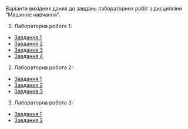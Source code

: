 Варіанти вихідних даних до завдань лабораторних робіт з дисципліни "Машинне навчання".

1. Лабораторна робота 1:
- [Завдання 1](https://github.com/oleksa-iv/ml-course-data/blob/master/lab_1_FCNN/lab_1.1_data.xlsx)
- [Завдання 2](https://github.com/oleksa-iv/ml-course-data/blob/master/lab_1_FCNN/lab_1.2_data.xlsx)
- [Завдання 3](https://github.com/oleksa-iv/ml-course-data/blob/master/lab_1_FCNN/lab_1.3_data.xlsx)
- [Завдання 4](https://github.com/oleksa-iv/ml-course-data/blob/master/lab_1_FCNN/lab_1.4_data.xlsx)
2. Лабораторна робота 2:
- [Завдання 1](https://github.com/oleksa-iv/ml-course-data/blob/master/lab_2_CNN/lab_2.1_data.xlsx)
- [Завдання 2](https://github.com/oleksa-iv/ml-course-data/blob/master/lab_2_CNN/lab_2.2_data.xlsx)
- [Завдання 3](https://github.com/oleksa-iv/ml-course-data/blob/master/lab_2_CNN/lab_2.3_data.xlsx)
3. Лабораторна робота 3:
- [Завдання 1](https://github.com/oleksa-iv/ml-course-data/blob/master/lab_3_RNN/lab_3.1_data.xlsx)
- [Завдання 2](https://github.com/oleksa-iv/ml-course-data/blob/master/lab_3_RNN/lab_3.2_data.xlsx)

